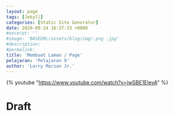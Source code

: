```yaml
---
layout: page
tags: [Jekyll]
categories: [Static Site Generator]
date: 2020-09-24 16:37:33 +0800
#excerpt: ''
#image: 'BASEURL/assets/blog/img/.png .jpg'
#description: 
#permalink: 
title: 'Membuat Laman / Page'
pelajaran: 'Pelajaran 9'
author: 'Larry Marzan Jr.'
---
```

{% youtube "https://www.youtube.com/watch?v=jwSBE1EIevA" %}

# Draft
<!-- 
https://www.mikedane.com/static-site-generators/jekyll/
Checklist Draft File created:
*1 Jekyll
*2 ArchLinux Installation
*3 Windows Installation
*4 Mac Installation
*5 Creating A Site
*6 Front Matter
*7 Writing Posts
*8 Writing Drafts
*9 Creating Pages
10 Permalink
11 Front Matter Defaults
12 Plugins
13 Themes
14 Templates
15 Variables
16 Includes
17 Looping Through Pages
18 Conditionals
19 Data Files
20 Static Files
21 Deploying To Github Pages
 -->